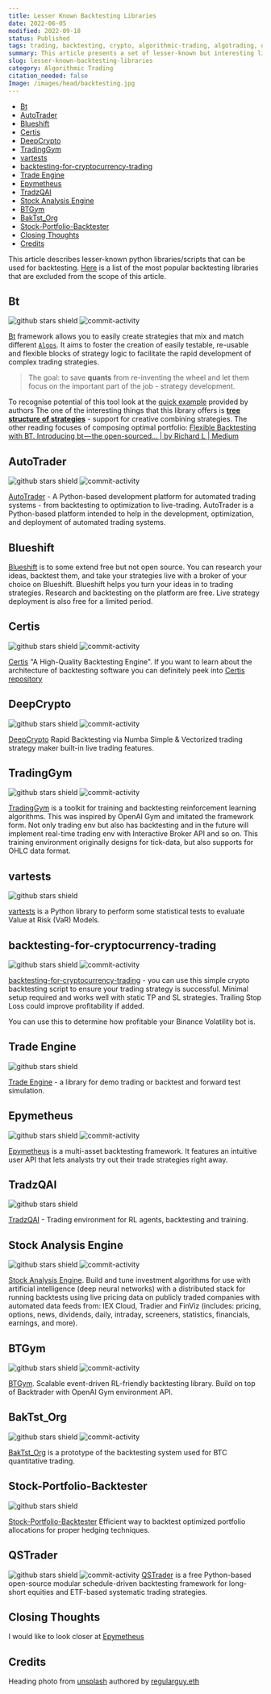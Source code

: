 ```yaml
---
title: Lesser Known Backtesting Libraries
date: 2022-06-05
modified: 2022-09-18
status: Published
tags: trading, backtesting, crypto, algorithmic-trading, algotrading, quant
summary: This article presents a set of lesser-known but interesting libraries that can be used for backtesting trading strategies and trading algorithms in general.
slug: lesser-known-backtesting-libraries
category: Algorithmic Trading
citation_needed: false
Image: /images/head/backtesting.jpg
---
```


<!-- MarkdownTOC levels='2,3' autolink=True autoanchor=True -->

- [Bt](#bt)
- [AutoTrader](#autotrader)
- [Blueshift](#blueshift)
- [Certis](#certis)
- [DeepCrypto](#deepcrypto)
- [TradingGym](#tradinggym)
- [vartests](#vartests)
- [backtesting-for-cryptocurrency-trading](#backtesting-for-cryptocurrency-trading)
- [Trade Engine](#trade-engine)
- [Epymetheus](#epymetheus)
- [TradzQAI](#tradzqai)
- [Stock Analysis Engine](#stock-analysis-engine)
- [BTGym](#btgym)
- [BakTst_Org](#baktst_org)
- [Stock-Portfolio-Backtester](#stock-portfolio-backtester)
- [Closing Thoughts](#closing-thoughts)
- [Credits](#credits)

<!-- /MarkdownTOC -->

This article describes lesser-known python libraries/scripts that can be used for backtesting. [Here](https://safjan.com/popular-backtesting-libraries/) is a list of the most popular backtesting libraries that are excluded from the scope of this article.

<a id="bt"></a>
## Bt
![github stars shield](https://img.shields.io/github/stars/pmorissette/bt.svg?logo=github) ![commit-activity](https://img.shields.io/github/commit-activity/y/pmorissette/bt)

[Bt](https://github.com/pmorissette/bt) framework allows you to easily create strategies that mix and match different [`Algos`](https://pmorissette.github.io/bt/bt.html#bt.core.Algo "bt.core.Algo"). It aims to foster the creation of easily testable, re-usable and flexible blocks of strategy logic to facilitate the rapid development of complex trading strategies.

> The goal: to save **quants** from re-inventing the wheel and let them focus on the important part of the job - strategy development.


To recognise potential of this tool look at the [quick example](https://pmorissette.github.io/bt/#a-quick-example) provided by authors
The one of the interesting things that this library offers is [**tree structure of strategies**](https://pmorissette.github.io/bt/tree.html) - support for creative combining strategies.
The other reading focuses of composing optimal portfolio: [Flexible Backtesting with BT. Introducing bt — the open-sourced… | by Richard L | Medium](https://medium.com/@richardhwlin/flexible-backtesting-with-bt-7295c0dde5dd)
<a id="autotrader"></a>
## AutoTrader
![github stars shield](https://img.shields.io/github/stars/kieran-mackle/AutoTrader.svg?logo=github) ![commit-activity](https://img.shields.io/github/commit-activity/y/kieran-mackle/AutoTrader)

[AutoTrader](https://kieran-mackle.github.io/AutoTrader/) - A Python-based development platform for automated trading systems - from backtesting to optimization to live-trading. AutoTrader is a Python-based platform intended to help in the development, optimization, and deployment of automated trading systems.

<a id="blueshift"></a>
## Blueshift
[Blueshift](https://blueshift.quantinsti.com/docs/) is to some extend free but not open source. You can research your ideas, backtest them, and take your strategies live with a broker of your choice on Blueshift. Blueshift helps you turn your ideas in to trading strategies.
Research and backtesting on the platform are free. Live strategy deployment is also free for a limited period.

<a id="certis"></a>
## Certis
![github stars shield](https://img.shields.io/github/stars/Yeachan-Heo/Certis.svg?logo=github) ![commit-activity](https://img.shields.io/github/commit-activity/y/Yeachan-Heo/Certis)

[Certis](https://github.com/Yeachan-Heo/Certis) "A High-Quality Backtesting Engine". If you want to learn about the architecture of backtesting software you can definitely peek into [Certis repository](https://github.com/Yeachan-Heo/Certis)
<a id="deepcrypto"></a>
## DeepCrypto
![github stars shield](https://img.shields.io/github/stars/Yeachan-Heo/DeepCrypto.svg?logo=github) ![commit-activity](https://img.shields.io/github/commit-activity/y/Yeachan-Heo/DeepCrypto)

[DeepCrypto](https://github.com/Yeachan-Heo/DeepCrypto) Rapid Backtesting via Numba Simple & Vectorized trading strategy maker built-in live trading features.

<a id="tradinggym"></a>
## TradingGym
![github stars shield](https://img.shields.io/github/stars/Yvictor/TradingGym.svg?logo=github) ![commit-activity](https://img.shields.io/github/commit-activity/y/Yvictor/TradingGym)

[TradingGym](https://github.com/Yvictor/TradingGym) is a toolkit for training and backtesting reinforcement learning algorithms. This was inspired by OpenAI Gym and imitated the framework form. Not only trading env but also has backtesting and in the future will implement real-time trading env with Interactive Broker API and so on.
This training environment originally designs for tick-data, but also supports for OHLC data format. 

<a id="vartests"></a>
## vartests
![github stars shield](https://img.shields.io/github/stars/rafa-rod/vartests.svg?logo=github)

 [vartests](https://github.com/rafa-rod/vartests) is a Python library to perform some statistical tests to evaluate Value at Risk (VaR) Models.

<a id="backtesting-for-cryptocurrency-trading"></a>
## backtesting-for-cryptocurrency-trading
![github stars shield](https://img.shields.io/github/stars/CyberPunkMetalHead/backtesting-for-cryptocurrency-trading.svg?logo=github) ![commit-activity](https://img.shields.io/github/commit-activity/y/CyberPunkMetalHead/backtesting-for-cryptocurrency-trading) 

[backtesting-for-cryptocurrency-trading](https://github.com/CyberPunkMetalHead/backtesting-for-cryptocurrency-trading) - you can use this simple crypto backtesting script to ensure your trading strategy is successful. Minimal setup required and works well with static TP and SL strategies. Trailing Stop Loss could improve profitability if added.

You can use this to determine how profitable your Binance Volatility bot is.
<a id="trade-engine"></a>
## Trade Engine
![github stars shield](https://img.shields.io/github/stars/xibalbas/trade-engine.svg?logo=github)

[Trade Engine](https://github.com/xibalbas/trade-engine) - a library for demo trading or backtest and forward test simulation.

<a id="epymetheus"></a>
## Epymetheus
![github stars shield](https://img.shields.io/github/stars/epymetheus/epymetheus.svg?logo=github) ![commit-activity](https://img.shields.io/github/commit-activity/y/epymetheus/epymetheus)

[Epymetheus](https://github.com/epymetheus/epymetheus) is a multi-asset backtesting framework. It features an intuitive user API that lets analysts try out their trade strategies right away.


<a id="tradzqai"></a>
## TradzQAI
![github stars shield](https://img.shields.io/github/stars/kkuette/TradzQAI.svg?logo=github)

[TradzQAI](https://github.com/kkuette/TradzQAI) - Trading environment for RL agents, backtesting and training.


<a id="stock-analysis-engine"></a>
## Stock Analysis Engine
![github stars shield](https://img.shields.io/github/stars/AlgoTraders/stock-analysis-engine.svg?logo=github) ![commit-activity](https://img.shields.io/github/commit-activity/y/AlgoTraders/stock-analysis-engine)

[Stock Analysis Engine](https://github.com/AlgoTraders/stock-analysis-engine). Build and tune investment algorithms for use with artificial intelligence (deep neural networks) with a distributed stack for running backtests using live pricing data on publicly traded companies with automated data feeds from: IEX Cloud, Tradier and FinViz (includes: pricing, options, news, dividends, daily, intraday, screeners, statistics, financials, earnings, and more).


<a id="btgym"></a>
## BTGym
![github stars shield](https://img.shields.io/github/stars/Kismuz/btgym.svg?logo=github) ![commit-activity](https://img.shields.io/github/commit-activity/y/Kismuz/btgym)

[BTGym](https://github.com/Kismuz/btgym). Scalable event-driven RL-friendly backtesting library. Build on top of Backtrader with OpenAI Gym environment API.


<a id="baktst_org"></a>
## BakTst_Org
![github stars shield](https://img.shields.io/github/stars/xiaoyao153379/BakTst_Org.svg?logo=github) ![commit-activity](https://img.shields.io/github/commit-activity/y/xiaoyao153379/BakTst_Org)

[BakTst_Org](https://github.com/xiaoyao153379/BakTst_Org) is a prototype of the backtesting system used for BTC quantitative trading.


<a id="stock-portfolio-backtester"></a>
## Stock-Portfolio-Backtester
![github stars shield](https://img.shields.io/github/stars/faizancodes/Stock-Portfolio-Backtester.svg?logo=github)

[Stock-Portfolio-Backtester](https://github.com/faizancodes/Stock-Portfolio-Backtester)
Efficient way to backtest optimized portfolio allocations for proper hedging techniques.

## QSTrader
![github stars shield](https://img.shields.io/github/stars/mhallsmoore/qstrader.svg?logo=github) ![commit-activity](https://img.shields.io/github/commit-activity/y/mhallsmoore/qstrader)
[QSTrader](https://github.com/mhallsmoore/qstrader) is a free Python-based open-source modular schedule-driven backtesting framework for long-short equities and ETF-based systematic trading strategies.
<a id="closing-thoughts"></a>
## Closing Thoughts
I would like to look closer at [Epymetheus](https://github.com/epymetheus/epymetheus)

<a id="credits"></a>
## Credits
Heading photo from [unsplash](https://unsplash.com/photos/InWI1lteYfU) authored by [regularguy.eth](https://unsplash.com/@moneyphotos)